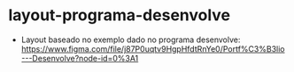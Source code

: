 # layout-programa-desenvolve

- Layout baseado no exemplo dado no programa desenvolve: https://www.figma.com/file/j87P0uqtv9HgpHfdtRnYe0/Portf%C3%B3lio---Desenvolve?node-id=0%3A1